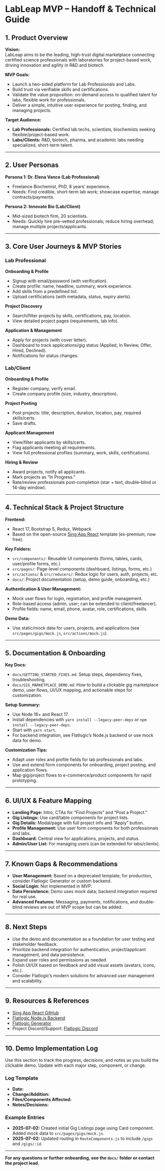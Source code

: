 # LabLeap MVP – Handoff & Technical Guide

## 1. Product Overview

**Vision:**  
LabLeap aims to be the leading, high-trust digital marketplace connecting certified science professionals with laboratories for project-based work, driving innovation and agility in R&D and biotech.

**MVP Goals:**
- Launch a two-sided platform for Lab Professionals and Labs.
- Build trust via verifiable skills and certifications.
- Validate the value proposition: on-demand access to qualified talent for labs, flexible work for professionals.
- Deliver a simple, intuitive user experience for posting, finding, and managing projects.

**Target Audience:**
- **Lab Professionals:** Certified lab techs, scientists, biochemists seeking flexible/project-based work.
- **Labs/Clients:** R&D, biotech, pharma, and academic labs needing specialized, short-term talent.

---

## 2. User Personas

**Persona 1: Dr. Elena Vance (Lab Professional)**
- Freelance Biochemist, PhD, 8 years’ experience.
- Needs: Find credible, short-term lab work; showcase expertise; manage contracts/payments.

**Persona 2: Innovate Bio (Lab/Client)**
- Mid-sized biotech firm, 20 scientists.
- Needs: Quickly hire pre-vetted professionals; reduce hiring overhead; manage multiple projects/applicants.

---

## 3. Core User Journeys & MVP Stories

### Lab Professional

**Onboarding & Profile**
- Signup with email/password (with verification).
- Create profile: name, headline, summary, work experience.
- Add skills from a predefined list.
- Upload certifications (with metadata, status, expiry alerts).

**Project Discovery**
- Search/filter projects by skills, certifications, pay, location.
- View detailed project pages (requirements, lab info).

**Application & Management**
- Apply for projects (with cover letter).
- Dashboard to track applications/gig status (Applied, In Review, Offer, Hired, Declined).
- Notifications for status changes.

### Lab/Client

**Onboarding & Profile**
- Register company, verify email.
- Create company profile (size, industry, description).

**Project Posting**
- Post projects: title, description, duration, location, pay, required skills/certs.
- Save drafts.

**Applicant Management**
- View/filter applicants by skills/certs.
- Flag applicants meeting all requirements.
- View full professional profiles (summary, work, skills, certifications).

**Hiring & Review**
- Award projects, notify all applicants.
- Mark projects as “In Progress.”
- Rate/review professionals post-completion (star + text, double-blind or 14-day window).

---

## 4. Technical Stack & Project Structure

**Frontend:**  
- React 17, Bootstrap 5, Redux, Webpack  
- Based on the open-source [Sing App React](https://github.com/flatlogic/sing-app-react) template (ex-premium, now free).

**Key Folders:**
- `src/components/`: Reusable UI components (forms, tables, cards, user/profile forms, etc.)
- `src/pages/`: Page-level components (dashboard, listings, forms, etc.)
- `src/actions/` & `src/reducers/`: Redux logic for users, auth, projects, etc.
- `docs/`: Project documentation (setup, demo guide, onboarding, etc.)

**Authentication & User Management:**
- Mock user flows for login, registration, and profile management.
- Role-based access (admin, user; can be extended to client/freelancer).
- Profile fields: name, email, phone, avatar, role, certifications, skills.

**Demo Data:**
- Use static/mock data for users, projects, and applications (see `src/pages/gigs/mock.js`, `src/actions/mock.js`).

---

## 5. Documentation & Onboarding

**Key Docs:**
- `docs/GETTING_STARTED_FIXES.md`: Setup steps, dependency fixes, troubleshooting.
- `docs/GIG_MARKETPLACE_DEMO.md`: How to build a clickable gig marketplace demo, user flows, UI/UX mapping, and actionable steps for customization.

**Setup Summary:**
- Use Node 16+ and React 17.
- Install dependencies with `yarn install --legacy-peer-deps` or `npm install --legacy-peer-deps`.
- Start with `yarn start`.
- For backend integration, see Flatlogic’s Node.js backend or use mock data for demo.

**Customization Tips:**
- Adapt user roles and profile fields for lab professionals and labs.
- Use and extend form components for onboarding, project posting, and application flows.
- Map gig/project flows to e-commerce/product components for rapid prototyping.

---

## 6. UI/UX & Feature Mapping

- **Landing Page:** Intro, CTAs for “Find Projects” and “Post a Project.”
- **Gig Listings:** Use card/table components for project lists.
- **Gig Details:** Modal/page with full project info and “Apply” button.
- **Profile Management:** Use user form components for both professionals and labs.
- **Dashboard:** Central view for applications, projects, and status.
- **Admin/User List:** For managing users (can be extended for labs/clients).

---

## 7. Known Gaps & Recommendations

- **User Management:** Based on a deprecated template; for production, consider Flatlogic Generator or custom backend.
- **Social Login:** Not implemented in MVP.
- **Data Persistence:** Demo uses mock data; backend integration required for real use.
- **Advanced Features:** Messaging, payments, notifications, and double-blind reviews are out of MVP scope but can be added.

---

## 8. Next Steps

- Use the demo and documentation as a foundation for user testing and stakeholder feedback.
- Prioritize backend integration for authentication, project/applicant management, and data persistence.
- Expand user roles and permissions as needed.
- Polish UI/UX based on feedback and add visual assets (avatars, icons, etc.).
- Consider Flatlogic’s modern solutions for advanced user management and scalability.

---

## 9. Resources & References

- [Sing App React GitHub](https://github.com/flatlogic/sing-app-react)
- [Flatlogic Node.js Backend](https://github.com/flatlogic/nodejs-backend)
- [Flatlogic Generator](https://flatlogic.com/generator)
- Project Discord/Support: [Flatlogic Discord](https://discord.gg/flatlogic-community)

---

## 10. Demo Implementation Log

Use this section to track the progress, decisions, and notes as you build the clickable demo. Update with each major step, component, or change.

### Log Template
- **Date:**
- **Change/Addition:**
- **Files/Components Affected:**
- **Notes/Decisions:**

### Example Entries
- **2025-07-02:** Created initial Gig Listings page using Card component. Added mock data to `src/pages/gigs/mock.js`.
- **2025-07-02:** Updated routing in `RouteComponents.js` to include `/gigs` and `/gigs/:id`.

---

**For any questions or further onboarding, see the `docs/` folder or contact the project lead.**
